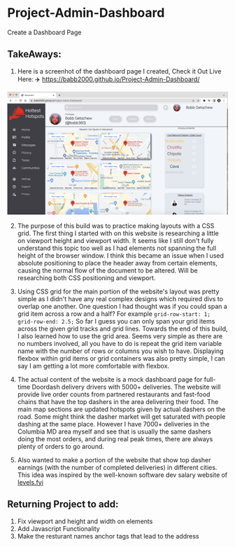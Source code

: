 # Project-Admin-Dashboard
Create a Dashboard Page 

TakeAways:
---
1. Here is a screenhot of the dashboard page I created, Check it Out Live Here: :airplane: https://babb2000.github.io/Project-Admin-Dashboard/

![Odin Project Dashboard Picture](Side-Bar%20Images/Website_screenshot.png)



2. The purpose of this build was to practice making layouts with a CSS grid. The first thing I started with on this website is researching a little on viewport height and viewport width. It seems like I still don't fully understand this topic too well as I had elements not spanning the full height of the browser window. I think this became an issue when I used absolute positioning to place the header away from certain elements, causing the normal flow of the document to be altered. Will be researching both CSS positioning and viewport.


3. Using CSS grid for the main portion of the website's layout was pretty simple as I didn't have any real complex designs which required divs to overlap one another. One question I had thought was if you could span a grid item across a row and a half? For example `grid-row-start: 1; ` `grid-row-end: 2.5;`
So far I guess you can only span your grid items across the given grid tracks and grid lines. Towards the end of this build, I also learned how to use the grid area. Seems very simple as there are no numbers involved, all you have to do is repeat the grid item variable name with the number of rows or columns you wish to have. Displaying flexbox within grid items or grid containers was also pretty simple, I can say I am getting a lot more comfortable with flexbox.

4. The actual content of the website is a mock dashboard page for full-time Doordash delivery drivers with 5000+ deliveries. The website will provide live order counts from partnered restaurants and fast-food chains that have the top dashers in the area delivering their food. The main map sections are updated hotspots given by actual dashers on the road. Some might think the dasher market will get saturated with people dashing at the same place. However I have 7000+ deliveries in the Columbia MD area myself and see that is usually the same dashers doing the most orders, and during real peak times, there are always plenty of orders to go around.

5. Also wanted to make a portion of the website that show top dasher earnings (with the number of completed deliveries) in different cities. This idea was inspired by the well-known software dev salary website of [levels.fyi](https://www.levels.fyi/?compare=PayPal,Cisco,Yahoo&track=Software%20Engineer)


## Returning Project to add:
1. Fix viewport and height and width on elements
2. Add Javascript Functionality
3. Make the resturant names anchor tags that lead to the address

